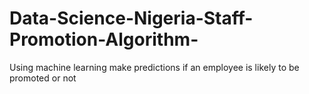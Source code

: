 # Data-Science-Nigeria-Staff-Promotion-Algorithm-
Using machine learning make predictions if an employee is likely to be promoted or not
